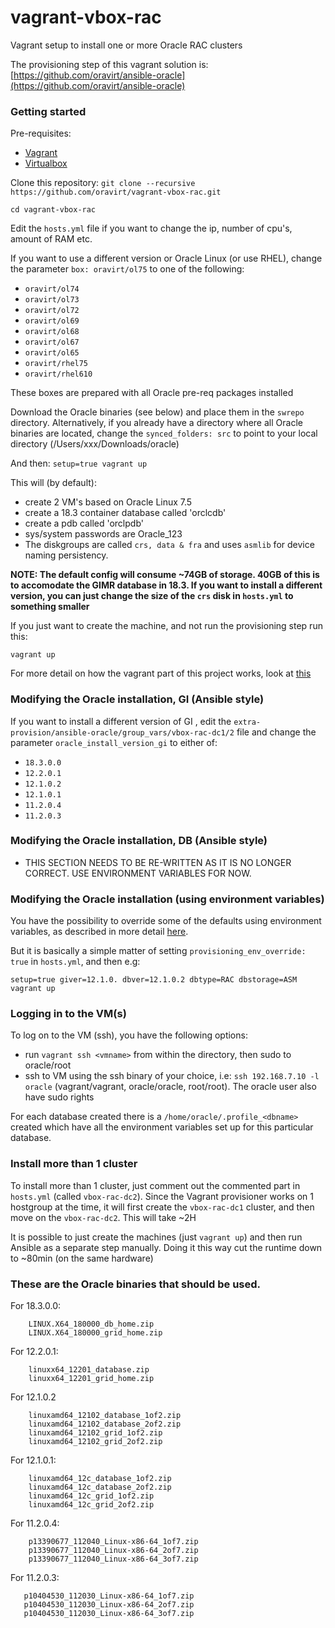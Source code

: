 # vagrant-vbox-rac

Vagrant setup to install one or more Oracle RAC clusters


The provisioning step of this vagrant solution is: [https://github.com/oravirt/ansible-oracle](https://github.com/oravirt/ansible-oracle)

### Getting started

Pre-requisites:

- [Vagrant](https://www.vagrantup.com/)
- [Virtualbox](https://www.virtualbox.org/wiki/Downloads)


Clone this repository:
`git clone --recursive https://github.com/oravirt/vagrant-vbox-rac.git`

`cd vagrant-vbox-rac`

Edit the `hosts.yml` file if you want to change the ip, number of cpu's, amount of RAM etc.

If you want to use a different version or Oracle Linux (or use RHEL), change the parameter `box: oravirt/ol75` to one of the following:

- `oravirt/ol74`
- `oravirt/ol73`
- `oravirt/ol72`
- `oravirt/ol69`
- `oravirt/ol68`
- `oravirt/ol67`
- `oravirt/ol65`
- `oravirt/rhel75`
- `oravirt/rhel610`

These boxes are prepared with all Oracle pre-req packages installed

Download the Oracle binaries (see below) and place them in the `swrepo` directory. Alternatively, if you already have a directory where all Oracle binaries are located, change the `synced_folders: src` to point to your local directory (/Users/xxx/Downloads/oracle)

And then: `setup=true vagrant up`

This will (by default):
- create 2 VM's based on Oracle Linux 7.5
- create a 18.3 container database called 'orclcdb'
- create a pdb called 'orclpdb'
- sys/system passwords are Oracle_123
- The diskgroups are called `crs, data & fra` and uses `asmlib` for device naming persistency.

**NOTE: The default config will consume ~74GB of storage. 40GB of this is to accomodate the GIMR database in 18.3. If you want to install a different version, you can just change the size of the `crs` disk in `hosts.yml` to something smaller**

If you just want to create the machine, and not run the provisioning step run this:

`vagrant up`

For more detail on how the vagrant part of this project works, look at [this](https://github.com/oravirt/vagrantfile)

### Modifying the Oracle installation, GI (Ansible style)

If you want to install a different version of GI , edit the `extra-provision/ansible-oracle/group_vars/vbox-rac-dc1/2` file and change the parameter `oracle_install_version_gi` to either of:

* `18.3.0.0`
* `12.2.0.1`
* `12.1.0.2`
* `12.1.0.1`
* `11.2.0.4`
* `11.2.0.3`



### Modifying the Oracle installation, DB (Ansible style)

* THIS SECTION NEEDS TO BE RE-WRITTEN AS IT IS NO LONGER CORRECT. USE ENVIRONMENT VARIABLES FOR NOW.
<!-- If you want to install a different version of the database , edit the `extra-provision/ansible-oracle/group_vars/vbox-rac-dc1/2` file and change the following:

Under `oracle_databases`, change the parameter `oracle_version_db:` to one of the following:

* `18.3.0.0`
* `12.2.0.1`
* `12.1.0.2`
* `12.1.0.1`
* `11.2.0.4`
* `11.2.0.3`

If you want to change other parameters they're all under `oracle_databases`.


### Adding more ORACLE_HOMES, or databases to an existing home

If you want to install more than 1 ORACLE_HOME (using different version etc), just uncomment the part that is commented in `extra-provision/ansible-oracle/group_vars/vbox-rac-dc1/2`.

It is also possible to add more homes & databases than those already configured.


After you've done the changes, run `vagrant provision` again, and it will install the new home and/or create the database. -->

### Modifying the Oracle installation (using environment variables)

You have the possibility to override some of the defaults using environment variables, as described in more detail [here](https://github.com/oravirt/vagrantfile#environment-variables-that-can-be-used-to-override-defaults).

But it is basically a simple matter of setting `provisioning_env_override: true` in `hosts.yml`, and then e.g:

`setup=true giver=12.1.0. dbver=12.1.0.2 dbtype=RAC dbstorage=ASM vagrant up`

### Logging in to the VM(s)

To log on to the VM (ssh), you have the following options:
* run `vagrant ssh <vmname>` from within the directory, then sudo to oracle/root
* ssh to VM using the ssh binary of your choice, i.e: `ssh 192.168.7.10 -l oracle` (vagrant/vagrant, oracle/oracle, root/root). The oracle user also have sudo rights

For each database created there is a `/home/oracle/.profile_<dbname>` created which have all the environment variables set up for this particular database.


### Install more than 1 cluster

To install more than 1 cluster, just comment out the commented part in `hosts.yml` (called `vbox-rac-dc2`). Since the Vagrant provisioner works on 1 hostgroup at the time, it will first create the `vbox-rac-dc1` cluster, and then move on the `vbox-rac-dc2`. This will take ~2H

It is possible to just create the machines (just `vagrant up`) and then run Ansible as a separate step manually. Doing it this way cut the runtime down to ~80min (on the same hardware)

### These are the Oracle binaries that should be used.

For 18.3.0.0:
```
    LINUX.X64_180000_db_home.zip
    LINUX.X64_180000_grid_home.zip
 ```

For 12.2.0.1:
```
    linuxx64_12201_database.zip
    linuxx64_12201_grid_home.zip
 ```

For 12.1.0.2
```
    linuxamd64_12102_database_1of2.zip
    linuxamd64_12102_database_2of2.zip
    linuxamd64_12102_grid_1of2.zip
    linuxamd64_12102_grid_2of2.zip
 ```

For 12.1.0.1:
```
    linuxamd64_12c_database_1of2.zip
    linuxamd64_12c_database_2of2.zip
    linuxamd64_12c_grid_1of2.zip
    linuxamd64_12c_grid_2of2.zip
 ```

For 11.2.0.4:
```
    p13390677_112040_Linux-x86-64_1of7.zip
    p13390677_112040_Linux-x86-64_2of7.zip
    p13390677_112040_Linux-x86-64_3of7.zip
 ```

 For 11.2.0.3:
 ```
    p10404530_112030_Linux-x86-64_1of7.zip
    p10404530_112030_Linux-x86-64_2of7.zip
    p10404530_112030_Linux-x86-64_3of7.zip
 ```
